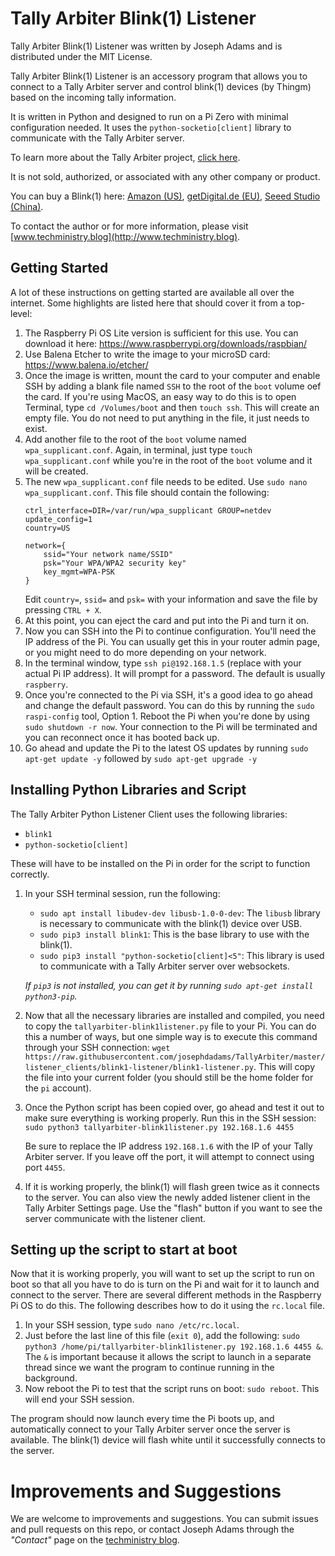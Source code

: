 # Tally Arbiter Blink(1) Listener
Tally Arbiter Blink(1) Listener was written  by Joseph Adams and is distributed under the MIT License.

Tally Arbiter Blink(1) Listener is an accessory program that allows you to connect to a Tally Arbiter server and control blink(1) devices (by Thingm) based on the incoming tally information.

It is written in Python and designed to run on a Pi Zero with minimal configuration needed. It uses the `python-socketio[client]` library to communicate with the Tally Arbiter server.

To learn more about the Tally Arbiter project, [click here](http://github.com/josephdadams/tallyarbiter).

It is not sold, authorized, or associated with any other company or product.

You can buy a Blink(1) here:
[Amazon (US)](https://www.amazon.com/ThingM-Blink-USB-RGB-BLINK1MK3/dp/B07Q8944QK/ref=sr_1_1?keywords=blink+1&qid=1637449295&sr=8-1),
[getDigital.de (EU)](https://www.getdigital.de/blink-1-mk2.html),
[Seeed Studio (China)](https://www.seeedstudio.com/Blink-1-mk2-p-2367.html).



To contact the author or for more information, please visit [www.techministry.blog](http://www.techministry.blog).

## Getting Started
A lot of these instructions on getting started are available all over the internet. Some highlights are listed here that should cover it from a top-level:

1. The Raspberry Pi OS Lite version is sufficient for this use. You can download it here: https://www.raspberrypi.org/downloads/raspbian/
1. Use Balena Etcher to write the image to your microSD card: https://www.balena.io/etcher/
1. Once the image is written, mount the card to your computer and enable SSH by adding a blank file named `SSH` to the root of the `boot` volume oef the card. If you're using MacOS, an easy way to do this is to open Terminal, type `cd /Volumes/boot` and then `touch ssh`. This will create an empty file. You do not need to put anything in the file, it just needs to exist.
1. Add another file to the root of the `boot` volume named `wpa_supplicant.conf`. Again, in terminal, just type `touch wpa_supplicant.conf` while you're in the root of the `boot` volume and it will be created.
1. The new `wpa_supplicant.conf` file needs to be edited. Use `sudo nano wpa_supplicant.conf`. This file should contain the following:
	```
	ctrl_interface=DIR=/var/run/wpa_supplicant GROUP=netdev
	update_config=1
	country=US

	network={
		ssid="Your network name/SSID"
		psk="Your WPA/WPA2 security key"
		key_mgmt=WPA-PSK
	}
	```
	Edit `country=`, `ssid=` and `psk=` with your information and save the file by pressing `CTRL + X`.
1. At this point, you can eject the card and put into the Pi and turn it on.
1. Now you can SSH into the Pi to continue configuration. You'll need the IP address of the Pi. You can usually get this in your router admin page, or you might need to do more depending on your network.
1. In the terminal window, type `ssh pi@192.168.1.5` (replace with your actual Pi IP address). It will prompt for a password. The default is usually `raspberry`.
1. Once you're connected to the Pi via SSH, it's a good idea to go ahead and change the default password. You can do this by running the `sudo raspi-config` tool, Option 1. Reboot the Pi when you're done by using `sudo shutdown -r now`. Your connection to the Pi will be terminated and you can reconnect once it has booted back up.
1. Go ahead and update the Pi to the latest OS updates by running `sudo apt-get update -y` followed by `sudo apt-get upgrade -y`

## Installing Python Libraries and Script
The Tally Arbiter Python Listener Client uses the following libraries:
* `blink1`
* `python-socketio[client]`

These will have to be installed on the Pi in order for the script to function correctly.

1. In your SSH terminal session, run the following:
    * `sudo apt install libudev-dev libusb-1.0-0-dev`: The `libusb` library is necessary to communicate with the blink(1) device over USB.
    * `sudo pip3 install blink1`: This is the base library to use with the blink(1).
    * `sudo pip3 install "python-socketio[client]<5"`: This library is used to communicate with a Tally Arbiter server over websockets.

    *If `pip3` is not installed, you can get it by running `sudo apt-get install python3-pip`.*

1. Now that all the necessary libraries are installed and compiled, you need to copy the `tallyarbiter-blink1listener.py` file to your Pi. You can do this a number of ways, but one simple way is to execute this command through your SSH connection: `wget https://raw.githubusercontent.com/josephdadams/TallyArbiter/master/listener_clients/blink1-listener/blink1-listener.py`. This will copy the file into your current folder (you should still be the home folder for the `pi` account).
1. Once the Python script has been copied over, go ahead and test it out to make sure everything is working properly. Run this in the SSH session: `sudo python3 tallyarbiter-blink1listener.py 192.168.1.6 4455`
    
    Be sure to replace the IP address `192.168.1.6` with the IP of your Tally Arbiter server. If you leave off the port, it will attempt to connect using port `4455`.

1. If it is working properly, the blink(1) will flash green twice as it connects to the server. You can also view the newly added listener client in the Tally Arbiter Settings page. Use the "flash" button if you want to see the server communicate with the listener client.

## Setting up the script to start at boot
Now that it is working properly, you will want to set up the script to run on boot so that all you have to do is turn on the Pi and wait for it to launch and connect to the server. There are several different methods in the Raspberry Pi OS to do this. The following describes how to do it using the `rc.local` file.
1. In your SSH session, type `sudo nano /etc/rc.local`.
1. Just before the last line of this file (`exit 0`), add the following: `sudo python3 /home/pi/tallyarbiter-blink1listener.py 192.168.1.6 4455 &`. The `&` is important because it allows the script to launch in a separate thread since we want the program to continue running in the background.
1. Now reboot the Pi to test that the script runs on boot: `sudo reboot`. This will end your SSH session.

The program should now launch every time the Pi boots up, and automatically connect to your Tally Arbiter server once the server is available. The blink(1) device will flash white until it successfully connects to the server.

# Improvements and Suggestions
We are welcome to improvements and suggestions.
You can submit issues and pull requests on this repo, or contact Joseph Adams through the *"Contact"* page on the [techministry blog](http://www.techministry.blog/contact).
